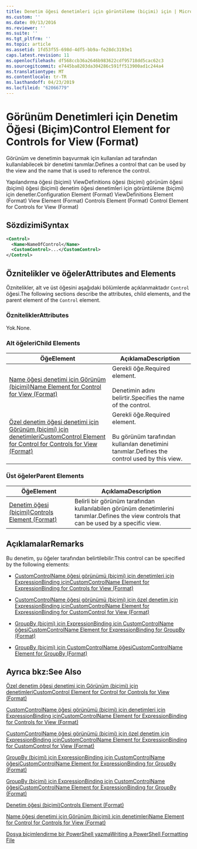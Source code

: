 ```yaml
---
title: Denetim öğesi denetimleri için görüntüleme (biçimi) için | Microsoft Docs
ms.custom: ''
ms.date: 09/13/2016
ms.reviewer: ''
ms.suite: ''
ms.tgt_pltfrm: ''
ms.topic: article
ms.assetid: 1fd53f55-698d-4df5-bb9a-fe28dc3193e1
caps.latest.revision: 11
ms.openlocfilehash: df568ccb36a2646b983622cdf95718dd5cac62c3
ms.sourcegitcommit: e7445ba8203da304286c591ff513900ad1c244a4
ms.translationtype: MT
ms.contentlocale: tr-TR
ms.lasthandoff: 04/23/2019
ms.locfileid: "62066779"
---
```

# <a name="control-element-for-controls-for-view--format"></a><span data-ttu-id="432bb-102">Görünüm Denetimleri için Denetim Öğesi (Biçim)</span><span class="sxs-lookup"><span data-stu-id="432bb-102">Control Element for Controls for View  (Format)</span></span>

<span data-ttu-id="432bb-103">Görünüm ve denetimin başvurmak için kullanılan ad tarafından kullanılabilecek bir denetimi tanımlar.</span><span class="sxs-lookup"><span data-stu-id="432bb-103">Defines a control that can be used by the view and the name that is used to reference the control.</span></span>

<span data-ttu-id="432bb-104">Yapılandırma öğesi (biçimi) ViewDefinitions öğesi (biçimi) görünüm öğesi (biçimi) öğesi (biçimi) denetim öğesi denetimleri için görüntüleme (biçimi) için denetler.</span><span class="sxs-lookup"><span data-stu-id="432bb-104">Configuration Element (Format) ViewDefinitions Element (Format) View Element (Format) Controls Element (Format) Control Element for Controls for View (Format)</span></span>

## <a name="syntax"></a><span data-ttu-id="432bb-105">Sözdizimi</span><span class="sxs-lookup"><span data-stu-id="432bb-105">Syntax</span></span>

```xml
<Control>
  <Name>NameOfControl</Name>
  <CustomControl>...</CustomControl>
</Control>
```

## <a name="attributes-and-elements"></a><span data-ttu-id="432bb-106">Öznitelikler ve öğeler</span><span class="sxs-lookup"><span data-stu-id="432bb-106">Attributes and Elements</span></span>

<span data-ttu-id="432bb-107">Öznitelikler, alt ve üst öğesini aşağıdaki bölümlerde açıklanmaktadır `Control` öğesi.</span><span class="sxs-lookup"><span data-stu-id="432bb-107">The following sections describe the attributes, child elements, and the parent element of the `Control` element.</span></span>

### <a name="attributes"></a><span data-ttu-id="432bb-108">Öznitelikler</span><span class="sxs-lookup"><span data-stu-id="432bb-108">Attributes</span></span>

<span data-ttu-id="432bb-109">Yok.</span><span class="sxs-lookup"><span data-stu-id="432bb-109">None.</span></span>

### <a name="child-elements"></a><span data-ttu-id="432bb-110">Alt öğeleri</span><span class="sxs-lookup"><span data-stu-id="432bb-110">Child Elements</span></span>

|<span data-ttu-id="432bb-111">Öğe</span><span class="sxs-lookup"><span data-stu-id="432bb-111">Element</span></span>|<span data-ttu-id="432bb-112">Açıklama</span><span class="sxs-lookup"><span data-stu-id="432bb-112">Description</span></span>|
|-------------|-----------------|
|[<span data-ttu-id="432bb-113">Name öğesi denetimi için Görünüm (biçimi)</span><span class="sxs-lookup"><span data-stu-id="432bb-113">Name Element for Control for View (Format)</span></span>](./name-element-for-control-for-controls-for-view-format.md)|<span data-ttu-id="432bb-114">Gerekli öğe.</span><span class="sxs-lookup"><span data-stu-id="432bb-114">Required element.</span></span><br /><br /> <span data-ttu-id="432bb-115">Denetimin adını belirtir.</span><span class="sxs-lookup"><span data-stu-id="432bb-115">Specifies the name of the control.</span></span>|
|[<span data-ttu-id="432bb-116">Özel denetim öğesi denetimi için Görünüm (biçimi) için denetimleri</span><span class="sxs-lookup"><span data-stu-id="432bb-116">CustomControl Element for Control for Controls for View (Format)</span></span>](./customcontrol-element-for-control-for-controls-for-view-format.md)|<span data-ttu-id="432bb-117">Gerekli öğe.</span><span class="sxs-lookup"><span data-stu-id="432bb-117">Required element.</span></span><br /><br /> <span data-ttu-id="432bb-118">Bu görünüm tarafından kullanılan denetimini tanımlar.</span><span class="sxs-lookup"><span data-stu-id="432bb-118">Defines the control used by this view.</span></span>|

### <a name="parent-elements"></a><span data-ttu-id="432bb-119">Üst öğeler</span><span class="sxs-lookup"><span data-stu-id="432bb-119">Parent Elements</span></span>

|<span data-ttu-id="432bb-120">Öğe</span><span class="sxs-lookup"><span data-stu-id="432bb-120">Element</span></span>|<span data-ttu-id="432bb-121">Açıklama</span><span class="sxs-lookup"><span data-stu-id="432bb-121">Description</span></span>|
|-------------|-----------------|
|[<span data-ttu-id="432bb-122">Denetim öğesi (biçimi)</span><span class="sxs-lookup"><span data-stu-id="432bb-122">Controls Element (Format)</span></span>](./controls-element-for-view-format.md)|<span data-ttu-id="432bb-123">Belirli bir görünüm tarafından kullanılabilen görünüm denetimlerini tanımlar.</span><span class="sxs-lookup"><span data-stu-id="432bb-123">Defines the view controls that can be used by a specific view.</span></span>|

## <a name="remarks"></a><span data-ttu-id="432bb-124">Açıklamalar</span><span class="sxs-lookup"><span data-stu-id="432bb-124">Remarks</span></span>

<span data-ttu-id="432bb-125">Bu denetim, şu öğeler tarafından belirtilebilir:</span><span class="sxs-lookup"><span data-stu-id="432bb-125">This control can be specified by the following elements:</span></span>

- [<span data-ttu-id="432bb-126">CustomControlName öğesi görünümü (biçimi) için denetimleri için ExpressionBinding için</span><span class="sxs-lookup"><span data-stu-id="432bb-126">CustomControlName Element for ExpressionBinding for Controls for View (Format)</span></span>](./customcontrolname-element-for-expressionbinding-for-controls-for-view-format.md)

- [<span data-ttu-id="432bb-127">CustomControlName öğesi görünümü (biçimi) için özel denetim için ExpressionBinding için</span><span class="sxs-lookup"><span data-stu-id="432bb-127">CustomControlName Element for ExpressionBinding for CustomControl for View (Format)</span></span>](./customcontrolname-element-for-expressionbinding-for-customcontrol-for-view-format.md)

- [<span data-ttu-id="432bb-128">GroupBy (biçimi) için ExpressionBinding için CustomControlName öğesi</span><span class="sxs-lookup"><span data-stu-id="432bb-128">CustomControlName Element for ExpressionBinding for GroupBy (Format)</span></span>](./customcontrolname-element-for-expressionbinding-for-groupby-format.md)

- [<span data-ttu-id="432bb-129">GroupBy (biçimi) için CustomControlName öğesi</span><span class="sxs-lookup"><span data-stu-id="432bb-129">CustomControlName Element for GroupBy (Format)</span></span>](./customcontrolname-element-for-groupby-format.md)

## <a name="see-also"></a><span data-ttu-id="432bb-130">Ayrıca bkz:</span><span class="sxs-lookup"><span data-stu-id="432bb-130">See Also</span></span>

[<span data-ttu-id="432bb-131">Özel denetim öğesi denetimi için Görünüm (biçimi) için denetimleri</span><span class="sxs-lookup"><span data-stu-id="432bb-131">CustomControl Element for Control for Controls for View (Format)</span></span>](./customcontrol-element-for-control-for-controls-for-view-format.md)

[<span data-ttu-id="432bb-132">CustomControlName öğesi görünümü (biçimi) için denetimleri için ExpressionBinding için</span><span class="sxs-lookup"><span data-stu-id="432bb-132">CustomControlName Element for ExpressionBinding for Controls for View (Format)</span></span>](./customcontrolname-element-for-expressionbinding-for-controls-for-view-format.md)

[<span data-ttu-id="432bb-133">CustomControlName öğesi görünümü (biçimi) için özel denetim için ExpressionBinding için</span><span class="sxs-lookup"><span data-stu-id="432bb-133">CustomControlName Element for ExpressionBinding for CustomControl for View (Format)</span></span>](./customcontrolname-element-for-expressionbinding-for-customcontrol-for-view-format.md)

[<span data-ttu-id="432bb-134">GroupBy (biçimi) için ExpressionBinding için CustomControlName öğesi</span><span class="sxs-lookup"><span data-stu-id="432bb-134">CustomControlName Element for ExpressionBinding for GroupBy (Format)</span></span>](./customcontrolname-element-for-expressionbinding-for-groupby-format.md)

[<span data-ttu-id="432bb-135">GroupBy (biçimi) için ExpressionBinding için CustomControlName öğesi</span><span class="sxs-lookup"><span data-stu-id="432bb-135">CustomControlName Element for ExpressionBinding for GroupBy (Format)</span></span>](./customcontrolname-element-for-expressionbinding-for-groupby-format.md)

[<span data-ttu-id="432bb-136">Denetim öğesi (biçimi)</span><span class="sxs-lookup"><span data-stu-id="432bb-136">Controls Element (Format)</span></span>](./controls-element-for-view-format.md)

[<span data-ttu-id="432bb-137">Name öğesi denetimi için Görünüm (biçimi) için denetimleri</span><span class="sxs-lookup"><span data-stu-id="432bb-137">Name Element for Control for Controls for View (Format)</span></span>](./name-element-for-control-for-controls-for-view-format.md)

[<span data-ttu-id="432bb-138">Dosya biçimlendirme bir PowerShell yazma</span><span class="sxs-lookup"><span data-stu-id="432bb-138">Writing a PowerShell Formatting File</span></span>](./writing-a-powershell-formatting-file.md)
